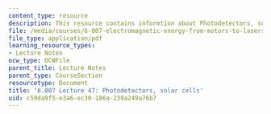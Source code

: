 ```yaml
---
content_type: resource
description: This resource contains informtion about Photodetectors, solar cells.
file: /media/courses/6-007-electromagnetic-energy-from-motors-to-lasers-spring-2011/c50da9f5e3a6ec30186a239a249a76b7_MIT6_007S11_lec47.pdf
file_type: application/pdf
learning_resource_types:
- Lecture Notes
ocw_type: OCWFile
parent_title: Lecture Notes
parent_type: CourseSection
resourcetype: Document
title: '6.007 Lecture 47: Photodetectors, solar cells'
uid: c50da9f5-e3a6-ec30-186a-239a249a76b7
---
```

